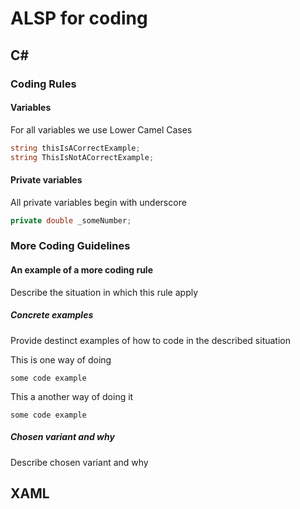

# ALSP for coding

## C#

### Coding Rules

#### Variables
For all variables we use Lower Camel Cases

```cs
string thisIsACorrectExample;
string ThisIsNotACorrectExample;
```

#### Private variables
All private variables begin with underscore

```cs
private double _someNumber;
```

### More Coding Guidelines

#### An example of a more coding rule

Describe the situation in which this rule apply


##### Concrete examples
Provide destinct examples of how to code in the described situation


This is one way of doing
```
some code example
```

This a another way of doing it
```
some code example
```

##### Chosen variant and why
Describe chosen variant and why

## XAML